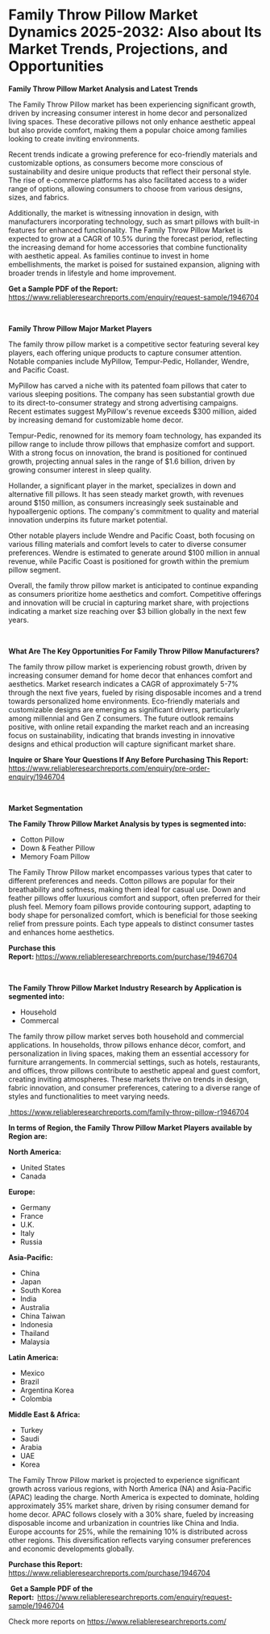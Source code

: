 <p><h1>Family Throw Pillow Market Dynamics 2025-2032: Also about Its Market Trends, Projections, and Opportunities</h1></p><p><strong>Family Throw Pillow Market Analysis and Latest Trends</strong></p>
<p><p>The Family Throw Pillow market has been experiencing significant growth, driven by increasing consumer interest in home decor and personalized living spaces. These decorative pillows not only enhance aesthetic appeal but also provide comfort, making them a popular choice among families looking to create inviting environments. </p><p>Recent trends indicate a growing preference for eco-friendly materials and customizable options, as consumers become more conscious of sustainability and desire unique products that reflect their personal style. The rise of e-commerce platforms has also facilitated access to a wider range of options, allowing consumers to choose from various designs, sizes, and fabrics.</p><p>Additionally, the market is witnessing innovation in design, with manufacturers incorporating technology, such as smart pillows with built-in features for enhanced functionality. The Family Throw Pillow Market is expected to grow at a CAGR of 10.5% during the forecast period, reflecting the increasing demand for home accessories that combine functionality with aesthetic appeal. As families continue to invest in home embellishments, the market is poised for sustained expansion, aligning with broader trends in lifestyle and home improvement.</p></p>
<p><strong>Get a Sample PDF of the Report:&nbsp;</strong> <a href="https://www.reliableresearchreports.com/enquiry/request-sample/1946704?utm_campaign=2098&utm_medium=2&utm_source=Github&utm_content=ia&utm_term=05042025&utm_id=family-throw-pillow">https://www.reliableresearchreports.com/enquiry/request-sample/1946704</a></p>
<p>&nbsp;</p>
<p><strong>Family Throw Pillow Major Market Players</strong></p>
<p><p>The family throw pillow market is a competitive sector featuring several key players, each offering unique products to capture consumer attention. Notable companies include MyPillow, Tempur-Pedic, Hollander, Wendre, and Pacific Coast. </p><p>MyPillow has carved a niche with its patented foam pillows that cater to various sleeping positions. The company has seen substantial growth due to its direct-to-consumer strategy and strong advertising campaigns. Recent estimates suggest MyPillow's revenue exceeds $300 million, aided by increasing demand for customizable home decor.</p><p>Tempur-Pedic, renowned for its memory foam technology, has expanded its pillow range to include throw pillows that emphasize comfort and support. With a strong focus on innovation, the brand is positioned for continued growth, projecting annual sales in the range of $1.6 billion, driven by growing consumer interest in sleep quality.</p><p>Hollander, a significant player in the market, specializes in down and alternative fill pillows. It has seen steady market growth, with revenues around $150 million, as consumers increasingly seek sustainable and hypoallergenic options. The company's commitment to quality and material innovation underpins its future market potential.</p><p>Other notable players include Wendre and Pacific Coast, both focusing on various filling materials and comfort levels to cater to diverse consumer preferences. Wendre is estimated to generate around $100 million in annual revenue, while Pacific Coast is positioned for growth within the premium pillow segment.</p><p>Overall, the family throw pillow market is anticipated to continue expanding as consumers prioritize home aesthetics and comfort. Competitive offerings and innovation will be crucial in capturing market share, with projections indicating a market size reaching over $3 billion globally in the next few years.</p></p>
<p>&nbsp;</p>
<p><strong>What Are The Key Opportunities For Family Throw Pillow Manufacturers?</strong></p>
<p><p>The family throw pillow market is experiencing robust growth, driven by increasing consumer demand for home decor that enhances comfort and aesthetics. Market research indicates a CAGR of approximately 5-7% through the next five years, fueled by rising disposable incomes and a trend towards personalized home environments. Eco-friendly materials and customizable designs are emerging as significant drivers, particularly among millennial and Gen Z consumers. The future outlook remains positive, with online retail expanding the market reach and an increasing focus on sustainability, indicating that brands investing in innovative designs and ethical production will capture significant market share.</p></p>
<p><strong>Inquire or Share Your Questions If Any Before Purchasing This Report:</strong> <a href="https://www.reliableresearchreports.com/enquiry/pre-order-enquiry/1946704?utm_campaign=2098&utm_medium=2&utm_source=Github&utm_content=ia&utm_term=05042025&utm_id=family-throw-pillow">https://www.reliableresearchreports.com/enquiry/pre-order-enquiry/1946704</a></p>
<p>&nbsp;</p>
<p><strong>Market Segmentation</strong></p>
<p><strong>The Family Throw Pillow Market Analysis by types is segmented into:</strong></p>
<p><ul><li>Cotton Pillow</li><li>Down & Feather Pillow</li><li>Memory Foam Pillow</li></ul></p>
<p><p>The Family Throw Pillow market encompasses various types that cater to different preferences and needs. Cotton pillows are popular for their breathability and softness, making them ideal for casual use. Down and feather pillows offer luxurious comfort and support, often preferred for their plush feel. Memory foam pillows provide contouring support, adapting to body shape for personalized comfort, which is beneficial for those seeking relief from pressure points. Each type appeals to distinct consumer tastes and enhances home aesthetics.</p></p>
<p><strong>Purchase this Report:&nbsp;</strong><a href="https://www.reliableresearchreports.com/purchase/1946704?utm_campaign=2098&utm_medium=2&utm_source=Github&utm_content=ia&utm_term=05042025&utm_id=family-throw-pillow">https://www.reliableresearchreports.com/purchase/1946704</a></p>
<p>&nbsp;</p>
<p><strong>The Family Throw Pillow Market Industry Research by Application is segmented into:</strong></p>
<p><ul><li>Household</li><li>Commercal</li></ul></p>
<p><p>The family throw pillow market serves both household and commercial applications. In households, throw pillows enhance décor, comfort, and personalization in living spaces, making them an essential accessory for furniture arrangements. In commercial settings, such as hotels, restaurants, and offices, throw pillows contribute to aesthetic appeal and guest comfort, creating inviting atmospheres. These markets thrive on trends in design, fabric innovation, and consumer preferences, catering to a diverse range of styles and functionalities to meet varying needs.</p></p>
<p><a href="https://www.reliableresearchreports.com/family-throw-pillow-r1946704?utm_campaign=2098&utm_medium=2&utm_source=Github&utm_content=ia&utm_term=05042025&utm_id=family-throw-pillow">&nbsp;https://www.reliableresearchreports.com/family-throw-pillow-r1946704</a></p>
<p><strong>In terms of Region, the Family Throw Pillow Market Players available by Region are:</strong></p>
<p>
    <p> <strong> North America: </strong>
        <ul>
            <li>United States</li>
            <li>Canada</li>
        </ul>
        </p> 
    <p> <strong> Europe: </strong>
        <ul>
            <li>Germany</li>
            <li>France</li>
            <li>U.K.</li>
            <li>Italy</li>
            <li>Russia</li>
        </ul>
        </p> 
    <p> <strong> Asia-Pacific: </strong>
        <ul>
            <li>China</li>
            <li>Japan</li>
            <li>South Korea</li>
            <li>India</li>
            <li>Australia</li>
            <li>China Taiwan</li>
            <li>Indonesia</li>
            <li>Thailand</li>
            <li>Malaysia</li>
        </ul>
        </p> 
    <p> <strong> Latin America: </strong>
        <ul>
            <li>Mexico</li>
            <li>Brazil</li>
            <li>Argentina Korea</li>
            <li>Colombia</li>
        </ul>
        </p> 
    <p> <strong> Middle East & Africa: </strong>
        <ul>
            <li>Turkey</li>
            <li>Saudi</li>
            <li>Arabia</li>
            <li>UAE</li>
            <li>Korea</li>
        </ul>
    </p>
    </p>
<p><p>The Family Throw Pillow market is projected to experience significant growth across various regions, with North America (NA) and Asia-Pacific (APAC) leading the charge. North America is expected to dominate, holding approximately 35% market share, driven by rising consumer demand for home decor. APAC follows closely with a 30% share, fueled by increasing disposable income and urbanization in countries like China and India. Europe accounts for 25%, while the remaining 10% is distributed across other regions. This diversification reflects varying consumer preferences and economic developments globally.</p></p>
<p><strong>Purchase this Report: </strong><a href="https://www.reliableresearchreports.com/purchase/1946704?utm_campaign=2098&utm_medium=2&utm_source=Github&utm_content=ia&utm_term=05042025&utm_id=family-throw-pillow">https://www.reliableresearchreports.com/purchase/1946704</a></p>
<p>&nbsp;<strong>Get a Sample PDF of the Report:&nbsp;&nbsp;</strong><a href="https://www.reliableresearchreports.com/enquiry/request-sample/1946704?utm_campaign=2098&utm_medium=2&utm_source=Github&utm_content=ia&utm_term=05042025&utm_id=family-throw-pillow">https://www.reliableresearchreports.com/enquiry/request-sample/1946704</a></p>
<p><strong></strong></p>
<p>Check more reports on <a href="https://www.reliableresearchreports.com/?utm_campaign=2098&utm_medium=2&utm_source=Github&utm_content=ia&utm_term=05042025&utm_id=family-throw-pillow">https://www.reliableresearchreports.com/</a></p>